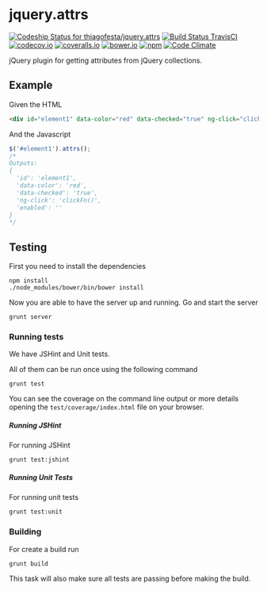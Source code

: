# jquery.attrs

[ ![Codeship Status for thiagofesta/jquery.attrs](https://img.shields.io/codeship/f8b62b10-29c2-0133-667f-2a28ff6ba00c.svg)](https://codeship.com/projects/98110) [![Build Status TravisCI](https://img.shields.io/travis/thiagofesta/jquery.attrs.svg)](https://travis-ci.org/thiagofesta/jquery.attrs) [![codecov.io](https://img.shields.io/codecov/c/github/thiagofesta/jquery.attrs.svg)](http://codecov.io/github/thiagofesta/jquery.attrs?branch=master) [![coveralls.io](https://img.shields.io/coveralls/thiagofesta/jquery.attrs/master.svg)](https://coveralls.io/github/thiagofesta/jquery.attrs) [![bower.io](https://img.shields.io/bower/v/jquery.attrs.svg)](http://bower.io/search/?q=jquery.attrs) [![npm](https://img.shields.io/npm/v/jquery.attrs.svg)](https://www.npmjs.com/package/jquery.attrs) [![Code Climate](https://img.shields.io/codeclimate/github/thiagofesta/jquery.attrs.svg)](https://codeclimate.com/github/thiagofesta/jquery.attrs)

jQuery plugin for getting attributes from jQuery collections.

## Example

Given the HTML

```HTML
<div id="element1" data-color="red" data-checked="true" ng-click="clickFn()" enabled></div>
```

And the Javascript

```JavaScript
$('#element1').attrs();
/*
Outputs:
{
  'id': 'element1',
  'data-color': 'red',
  'data-checked': 'true',
  'ng-click': 'clickFn()',
  'enabled': ''
}
*/
```

## Testing

First you need to install the dependencies

    npm install
    ./node_modules/bower/bin/bower install

Now you are able to have the server up and running. Go and start the server

    grunt server


### Running tests

We have JSHint and Unit tests.

All of them can be run once using the following command

    grunt test

You can see the coverage on the command line output or more details opening the `test/coverage/index.html` file on your browser.


##### Running JSHint

For running JSHint

    grunt test:jshint


##### Running Unit Tests

For running unit tests

    grunt test:unit


### Building

For create a build run

    grunt build

This task will also make sure all tests are passing before making the build.
